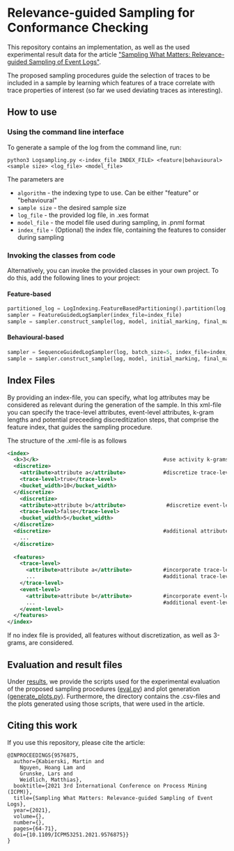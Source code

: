 # Relevance-guided Sampling for Conformance Checking

This repository contains an implementation, as well as the used experimental result data for the article ["Sampling What Matters: Relevance-guided Sampling of Event Logs"](https://ieeexplore.ieee.org/document/9576875).

The proposed sampling procedures guide the selection of traces to be included in a sample by learning which features of a trace correlate with trace properties of interest (so far we used deviating traces as interesting).

## How to use ##
### Using the command line interface ###
To generate a sample of the log from the command line, run:

```
python3 Logsampling.py <-index_file INDEX_FILE> <feature|behavioural> <sample size> <log_file> <model_file>
```

The parameters are
* ``algorithm`` - the indexing type to use. Can be either "feature" or "behavioural"
* ``sample size`` - the desired sample size
* ``log_file`` - the provided log file, in .xes format
* ``model_file`` - the model file used during sampling, in .pnml format
* ``index_file`` - (Optional)  the index file, containing the features to consider during sampling

### Invoking the classes from code ###
Alternatively, you can invoke the provided classes in your own project. To do this, add the following lines to your project:

#### Feature-based ####
```python
partitioned_log = LogIndexing.FeatureBasedPartitioning().partition(log, index_file=index_file)
sampler = FeatureGuidedLogSampler(index_file=index_file)
sample = sampler.construct_sample(log, model, initial_marking, final_marking, partitioned_log, sample_size)
```

#### Behavioural-based ####
```python
sampler = SequenceGuidedLogSampler(log, batch_size=5, index_file=index_file)
sample = sampler.construct_sample(log, model, initial_marking, final_marking, sample_size)
```

## Index Files ##
By providing an index-file, you can specify, what log attributes may be considered as relevant during the generation of the sample.
In this xml-file you can specify the trace-level attributes, event-level attributes, k-gram lengths and potential preceeding discreditization steps, that comprise the feature index, that guides the sampling procedure.

The structure of the .xml-file is as follows
```xml
<index>
  <k>3</k>                                        #use activity k-grams of length 3
  <discretize>
    <attribute>attribute a</attribute>            #discretize trace-level attribute 'a' using a bucket size of 10
    <trace-level>true</trace-level>
    <bucket_width>10</bucket_width>
  </discretize>
    <discretize>
    <attribute>attribute b</attribute>             #discretize event-level attribute 'b' using a bucket size of 5
    <trace-level>false</trace-level>
    <bucket_width>5</bucket_width>
  </discretize>
  <discretize>                                    #additional attributes that need discretization
    ...
  </discretize>
  
  <features>
    <trace-level>
      <attribute>attribute a</attribute>          #incorporate trace-level attribue 'a'
      ...                                         #additional trace-level attributes to incorporate
    </trace-level>
    <event-level>
      <attribute>attribute b</attribute>          #incorporate event-level attribue 'b'
      ...                                         #additional event-level attributes to incorporate
    </event-level>
  </features>
</index>
```
If no index file is provided, all features without discretization, as well as 3-grams, are considered.

## Evaluation and result files ##
Under [results](https://github.com/MartinKabierski/Guided_Conformance_Sampling/tree/MartinKabierski-patch-1/results/ICPM_2021), we provide the scripts used for the experimental evaluation of the proposed sampling procedures ([eval.py](https://github.com/MartinKabierski/Guided_Conformance_Sampling/blob/MartinKabierski-patch-1/eval.py)) and plot generation ([generate_plots.py](https://github.com/MartinKabierski/Guided_Conformance_Sampling/blob/MartinKabierski-patch-1/generate_plots.py)). Furthermore, the directory contains the .csv-files and the plots generated using those scripts, that were used in the article.


## Citing this work ##
If you use this repository, please cite the article:
```
@INPROCEEDINGS{9576875,
  author={Kabierski, Martin and 
    Nguyen, Hoang Lam and 
    Grunske, Lars and 
    Weidlich, Matthias},
  booktitle={2021 3rd International Conference on Process Mining (ICPM)}, 
  title={Sampling What Matters: Relevance-guided Sampling of Event Logs}, 
  year={2021},
  volume={},
  number={},
  pages={64-71},
  doi={10.1109/ICPM53251.2021.9576875}}
}
```

